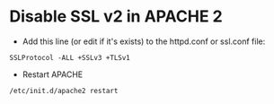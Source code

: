 # Disable SSL v2 in APACHE 2 #

  * Add this line (or edit if it's exists) to the httpd.conf or ssl.conf file:
```
SSLProtocol -ALL +SSLv3 +TLSv1
```
  * Restart APACHE
```
/etc/init.d/apache2 restart
```